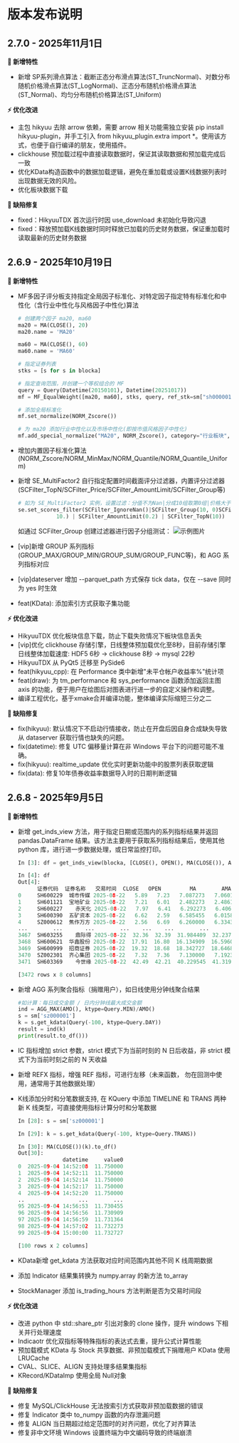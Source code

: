 # 版本发布说明

## 2.7.0 - 2025年11月1日

**🚀 新增特性**

* 新增 SP系列滑点算法：截断正态分布滑点算法(ST_TruncNormal)、对数分布随机价格滑点算法(ST_LogNormal)、正态分布随机价格滑点算法(ST_Normal)、均匀分布随机价格算法(ST_Uniform)

**⚡️ 优化改进**

* 主包 hikyuu 去除 arrow 依赖，需要 arrow 相关功能需独立安装 pip install hikyuu-plugin，并手工引入 from hikyuu_plugin.extra import *。使用该方式，也便于自行编译的朋友，使用插件。
* clickhouse 预加载过程中直接读取数据时，保证其读取数据和预加载完成后一致
* 优化KData构造函数中的数据加载逻辑，避免在重加载或设置K线数据列表时出现数据无效的风险。
* 优化板块数据下载

**🐞 缺陷修复**

* fixed：HikyuuTDX 首次运行时因 use_download 未初始化导致闪退
* fixed：释放预加载K线数据时同时释放已加载的历史财务数据，保证重加载时读取最新的历史财务数据

## 2.6.9 - 2025年10月19日

**🚀 新增特性**

* MF多因子评分板支持指定全局因子标准化、对特定因子指定特有标准化和中性化（含行业中性化与风格因子中性化)算法

  ```python
  # 创建两个因子 ma20, ma60
  ma20 = MA(CLOSE(), 20)
  ma20.name = 'MA20'

  ma60 = MA(CLOSE(), 60)
  ma60.name = 'MA60'

  # 指定证券列表
  stks = [s for s in blocka]

  # 指定查询范围，并创建一个等权组合的 MF
  query = Query(Datetime(20150101), Datetime(20251017))
  mf = MF_EqualWeight([ma20, ma60], stks, query, ref_stk=sm["sh000001"])

  # 添加全局标准化
  mf.set_normalize(NORM_Zscore())

  # 为 ma20 添加行业中性化以及市场中性化(即按市值风格因子中性化)
  mf.add_special_normalize("MA20", NORM_Zscore(), category="行业板块", style_inds=[LOG(CLOSE()*LIUTONGPAN())])
  ```
* 增加内置因子标准化算法(NORM_Zscore/NORM_MinMax/NORM_Quantile/NORM_Quantile_Uniform)
* 新增 SE_MultiFactor2 自行指定配置时间截面评分过滤器，内置评分过滤器(SCFilter_TopN/SCFilter_Price/SCFilter_AmountLimit/SCFilter_Group等)

  ```python
  # 如为 SE_MultiFactor2 实例，设置过滤：分值不为Nan|分成10组取第0组|价格大于等于10元|成交金额不在当日排名末尾20%之内|取前10
  se.set_scores_filter(SCFilter_IgnoreNan()|SCFilter_Group(10, 0)SCFilter_Price(
              10.) | SCFilter_AmountLimit(0.2) | SCFilter_TopN(10))
  ```

  如通过 SCFilter_Group 创建过滤器进行因子分组测试：
  ![示例图片](_static/release_269.png)
* [vip]新增 GROUP 系列指标(GROUP_MAX/GROUP_MIN/GROUP_SUM/GROUP_FUNC等)，和 AGG 系列指标对应
* [vip]dateserver 增加 --parquet_path 方式保存 tick data，仅在 --save 同时为 yes 时生效
* feat(KData): 添加索引方式获取子集功能

**⚡️ 优化改进**

* HikyuuTDX 优化板块信息下载，防止下载失败情况下板块信息丢失
* [vip]优化 clickhouse 存储引擎，日线整体预加载优化至8秒，目前存储引擎日线整体加载速度: HDF5 6秒 -> clickhouse 8秒 -> mysql 22秒
* HikyuuTDX 从 PyQt5 迁移至 PySide6
* feat(hikyuu_cpp): 在 Performance 类中新增"未平仓帐户收益率%"统计项
* feat(draw): 为 tm_performance 和 sys_performance 函数添加返回主图 axis 的功能，便于用户在绘图后对图表进行进一步的自定义操作和调整。
* 编译工程优化，基于xmake合并编译功能，整体编译实际缩短三分之二

**🐞 缺陷修复**

* fix(hikyuu): 默认情况下不启动行情接收，防止在开盘后因自身合成缺失导致从 dataserver 获取行情也缺失的问题。
* fix(datetime): 修复 UTC 偏移量计算在非 Windows 平台下的问题可能不准确。
* fix(hikyuu): realtime_update 优化实时更新功能中的股票列表获取逻辑
* fix(data): 修复10年债券收益率数据导入时的日期判断逻辑

## 2.6.8 - 2025年9月5日

**🚀 新增特性**

- 新增 get_inds_view 方法，用于指定日期或范围内的系列指标结果并返回 pandas.DataFrame 结果。该方法主要用于获取系列指标结果后，使用其他 python 库，进行进一步数据处理，或日常监控打印。

  ```python
  In [3]: df = get_inds_view(blocka, [CLOSE(), OPEN(), MA(CLOSE()), AMA(CLOSE()), MA(CLOSE(),n=30)], Datetime(20250822))

  In [4]: df
  Out[4]: 
        证券代码  证券名称   交易时间  CLOSE   OPEN         MA        AMA         MA
  0     SH600229  城市传媒 2025-08-22   5.89   7.23   7.087273   7.060143   7.034000
  1     SH601121  宝地矿业 2025-08-22   7.21   6.01   2.482273   2.486140   6.544000
  2     SH600227    赤天化 2025-08-22   7.97   6.41   6.292273   6.406271   2.462333
  3     SH600390  五矿资本 2025-08-22   6.62   2.59   6.585455   6.015825   6.208000
  4     SZ000612  焦作万方 2025-08-22   2.56   6.69   6.260000   6.334334   8.710933
  ...        ...       ...        ...    ...    ...        ...        ...        ...
  3467  SH603255    鼎际得 2025-08-22  32.36  32.39  31.984409  32.237558  31.445567
  3468  SH600621  华鑫股份 2025-08-22  17.91  16.80  16.134909  16.596052  15.940933
  3469  SH600999  招商证券 2025-08-22  19.32  18.68  18.342727  18.646812  18.188667
  3470  SZ002301  齐心集团 2025-08-22   7.32   7.36   7.130000   7.192394   7.109333
  3471  SH603369    今世缘 2025-08-22  42.49  42.21  40.229545  41.319146  40.089333

  [3472 rows x 8 columns]
  ```
- 新增 AGG 系列聚合指标（捐赠用户），如日线使用分钟线聚合结果

  ```python
  #如计算：每日成交金额 / 日内分钟线最大成交金额
  ind = AGG_MAX(AMO(), ktype=Query.MIN)/AMO()
  s = sm['sz000001']
  k = s.get_kdata(Query(-100, ktype=Query.DAY))
  result = ind(k)
  print(result.to_df()))
  ```
- IC 指标增加 strict 参数，strict 模式下为当前时刻的 N 日后收益，非 strict 模式下为当前时刻之前的 N 天收益
- 新增 REFX 指标，增强 REF 指标，可进行左移（未来函数， 勿在回测中使用，通常用于其他数据处理）
- K线添加分时和分笔数据支持, 在 KQuery 中添加 TIMELINE 和 TRANS 两种新 K 线类型，可直接使用指标计算分时和分笔数据

  ```python
  In [28]: s = sm['sz000001']

  In [29]: k = s.get_kdata(Query(-100, ktype=Query.TRANS))

  In [30]: MA(CLOSE())(k).to_df()
  Out[30]: 
                datetime     value0
  0  2025-09-04 14:52:08  11.750000
  1  2025-09-04 14:52:11  11.750000
  2  2025-09-04 14:52:14  11.750000
  3  2025-09-04 14:52:17  11.750000
  4  2025-09-04 14:52:20  11.750000
  ..                 ...        ...
  95 2025-09-04 14:56:53  11.730455
  96 2025-09-04 14:56:56  11.730909
  97 2025-09-04 14:56:59  11.731364
  98 2025-09-04 14:57:02  11.732273
  99 2025-09-04 15:00:00  11.732727

  [100 rows x 2 columns]
  ```
- KData新增 get_kdata 方法获取对应时间范围内其他不同 K 线周期数据
- 添加 Indicator 结果集转换为 numpy.array 的新方法 to_array
- StockManager 添加 is_trading_hours 方法判断是否为交易时间段

**⚡️ 优化改进**

- 改进 python 中 std::share_ptr 引出对象的 clone 操作，提升 windows 下相关并行处理速度
- Indicaotr 优化双指标等特殊指标的表达式去重，提升公式计算性能
- 预加载模式 KData 与 Stock 共享数据、非预加载模式下捐赠用户 KData 使用LRUCache
- CVAL、SLICE、ALIGN 支持处理多结果集指标
- KRecord/KDataImp 使用全局 Null对象

**🐞 缺陷修复**

- 修复 MySQL/ClickHouse 无法按索引方式获取非预加载数据的错误
- 修复 Indicator 类中 to_numpy 函数的内存泄漏问题
- 修复 ALIGN 当日期超过给定范围时的对齐问题，优化了对齐算法
- 修复非中文环境 Windows 设置终端为中文编码导致的终端崩溃
